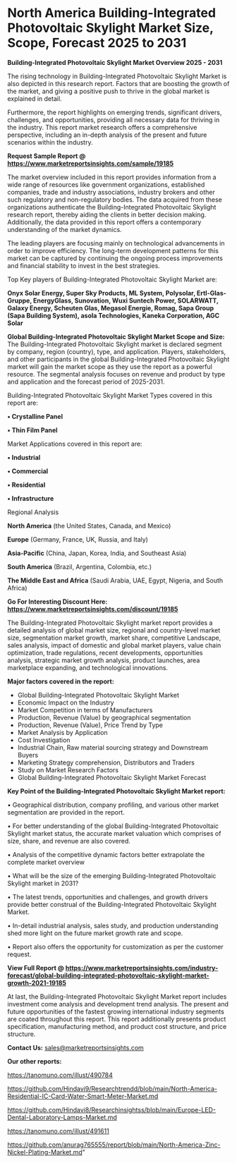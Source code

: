 # North America Building-Integrated Photovoltaic Skylight Market Size, Scope, Forecast 2025 to 2031

<Strong> Building-Integrated Photovoltaic Skylight Market Overview 2025 - 2031</strong>

The rising technology in Building-Integrated Photovoltaic Skylight Market is also depicted in this research report. Factors that are boosting the growth of the market, and giving a positive push to thrive in the global market is explained in detail.

Furthermore, the report highlights on emerging trends, significant drivers, challenges, and opportunities, providing all necessary data for thriving in the industry. This report market research offers a comprehensive perspective, including an in-depth analysis of the present and future scenarios within the industry.

<strong>Request Sample Report @ <a href=https://www.marketreportsinsights.com/sample/19185>https://www.marketreportsinsights.com/sample/19185</a></strong>

The market overview included in this report provides information from a wide range of resources like government organizations, established companies, trade and industry associations, industry brokers and other such regulatory and non-regulatory bodies. The data acquired from these organizations authenticate the Building-Integrated Photovoltaic Skylight research report, thereby aiding the clients in better decision making. Additionally, the data provided in this report offers a contemporary understanding of the market dynamics.

The leading players are focusing mainly on technological advancements in order to improve efficiency. The long-term development patterns for this market can be captured by continuing the ongoing process improvements and financial stability to invest in the best strategies.

Top Key players of Building-Integrated Photovoltaic Skylight Market are:

<strong>Onyx Solar Energy, Super Sky Products, ML System, Polysolar, Ertl-Glas-Gruppe, EnergyGlass, Sunovation, Wuxi Suntech Power, SOLARWATT, Galaxy Energy, Scheuten Glas, Megasol Energie, Romag, Sapa Group (Sapa Building System), asola Technologies, Kaneka Corporation, AGC Solar</strong>

<strong><b>Global Building-Integrated Photovoltaic Skylight Market Scope and Size:</b></strong>
The Building-Integrated Photovoltaic Skylight market is declared segment by company, region (country), type, and application. Players, stakeholders, and other participants in the global Building-Integrated Photovoltaic Skylight market will gain the market scope as they use the report as a powerful resource. The segmental analysis focuses on revenue and product by type and application and the forecast period of 2025-2031.

Building-Integrated Photovoltaic Skylight Market Types covered in this report are:

<strong>• Crystalline Panel

• Thin Film Panel</strong>

Market Applications covered in this report are:

<strong>• Industrial

• Commercial

• Residential

• Infrastructure</strong> 

Regional Analysis

<strong>North America</strong> (the United States, Canada, and Mexico)

<strong>Europe</strong> (Germany, France, UK, Russia, and Italy)

<strong>Asia-Pacific</strong> (China, Japan, Korea, India, and Southeast Asia)

<strong>South America</strong> (Brazil, Argentina, Colombia, etc.)

<strong>The Middle East and Africa</strong> (Saudi Arabia, UAE, Egypt, Nigeria, and South Africa)

<strong>Go For Interesting Discount Here: <a href=https://www.marketreportsinsights.com/discount/19185>https://www.marketreportsinsights.com/discount/19185</a></strong>

The Building-Integrated Photovoltaic Skylight market report provides a detailed analysis of global market size, regional and country-level market size, segmentation market growth, market share, competitive Landscape, sales analysis, impact of domestic and global market players, value chain optimization, trade regulations, recent developments, opportunities analysis, strategic market growth analysis, product launches, area marketplace expanding, and technological innovations.

<strong><b>Major factors covered in the report:</b></strong>
<ul>
  <li>Global Building-Integrated Photovoltaic Skylight Market </li>
  <li>Economic Impact on the Industry</li>
  <li>Market Competition in terms of Manufacturers</li>
  <li>Production, Revenue (Value) by geographical segmentation</li>
  <li>Production, Revenue (Value), Price Trend by Type</li>
  <li>Market Analysis by Application</li>
  <li>Cost Investigation</li>
  <li>Industrial Chain, Raw material sourcing strategy and Downstream Buyers</li>
  <li>Marketing Strategy comprehension, Distributors and Traders</li>
  <li>Study on Market Research Factors</li>
  <li>Global Building-Integrated Photovoltaic Skylight Market Forecast</li>
</ul>

<strong><b>Key Point of the Building-Integrated Photovoltaic Skylight Market report:</b></strong>

• Geographical distribution, company profiling, and various other market segmentation are provided in the report.

• For better understanding of the global Building-Integrated Photovoltaic Skylight market status, the accurate market valuation which comprises of size, share, and revenue are also covered.

• Analysis of the competitive dynamic factors better extrapolate the complete market overview

• What will be the size of the emerging Building-Integrated Photovoltaic Skylight market in 2031?

• The latest trends, opportunities and challenges, and growth drivers provide better construal of the Building-Integrated Photovoltaic Skylight Market.

• In-detail industrial analysis, sales study, and production understanding shed more light on the future market growth rate and scope.

• Report also offers the opportunity for customization as per the customer request.

<strong><b>View Full Report @ <a href=https://www.marketreportsinsights.com/industry-forecast/global-building-integrated-photovoltaic-skylight-market-growth-2021-19185>https://www.marketreportsinsights.com/industry-forecast/global-building-integrated-photovoltaic-skylight-market-growth-2021-19185</a></b></strong>


At last, the Building-Integrated Photovoltaic Skylight Market report includes investment come analysis and development trend analysis. The present and future opportunities of the fastest growing international industry segments are coated throughout this report. This report additionally presents product specification, manufacturing method, and product cost structure, and price structure.

<strong>Contact Us:</strong>
sales@marketreportsinsights.com

<strong>Our other reports:</strong>

<a href=https://tanomuno.com/illust/490784>https://tanomuno.com/illust/490784</a>

<a href=https://github.com/Hindavi9/Researchtrendd/blob/main/North-America-Residential-IC-Card-Water-Smart-Meter-Market.md>https://github.com/Hindavi9/Researchtrendd/blob/main/North-America-Residential-IC-Card-Water-Smart-Meter-Market.md</a>

<a href=https://github.com/Hindavi8/Researchinsightss/blob/main/Europe-LED-Dental-Laboratory-Lamps-Market.md>https://github.com/Hindavi8/Researchinsightss/blob/main/Europe-LED-Dental-Laboratory-Lamps-Market.md</a>

<a href=https://tanomuno.com/illust/491611>https://tanomuno.com/illust/491611</a>

<a href=https://github.com/anurag765555/report/blob/main/North-America-Zinc-Nickel-Plating-Market.md>https://github.com/anurag765555/report/blob/main/North-America-Zinc-Nickel-Plating-Market.md</a>"
